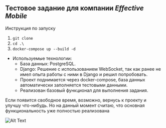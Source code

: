 ## Тестовое задание для компании _Effective Mobile_

Инструкция по запуску

1. `git clone`
2. `cd .\`
3. `docker-compose up --build -d`

- Используемые технологии:
  - База данных: PostgreSQL.
  - Django: Решение с использованием WebSocket, так как ранее не имел опыта работы с ними в Django и решил попробовать.
  - Проект поднимается через docker-compose, база данных автоматически заполняется тестовыми данными.
  - Реализован базовый функционал для выполнения задания.

Если появится свободное время, возможно, вернусь к проекту и улучшу что-нибудь. Но на данный момент считаю, что основная функциональность уже полностью реализована


![Alt Text](https://github.com/ofrsed/task_for_Effective_Mobile/blob/main/test_task_image.png)
